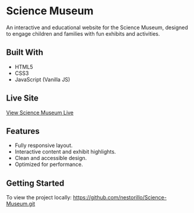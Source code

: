 #  Science Museum

An interactive and educational website for the Science Museum, designed to engage children and families with fun exhibits and activities.

##  Built With
- HTML5
- CSS3
- JavaScript (Vanilla JS)

##  Live Site
[View Science Museum Live](https://science-museum-nestor.netlify.app)

## Features
- Fully responsive layout.
- Interactive content and exhibit highlights.
- Clean and accessible design.
- Optimized for performance.

##  Getting Started
To view the project locally:
 https://github.com/nestorillo/Science-Museum.git
